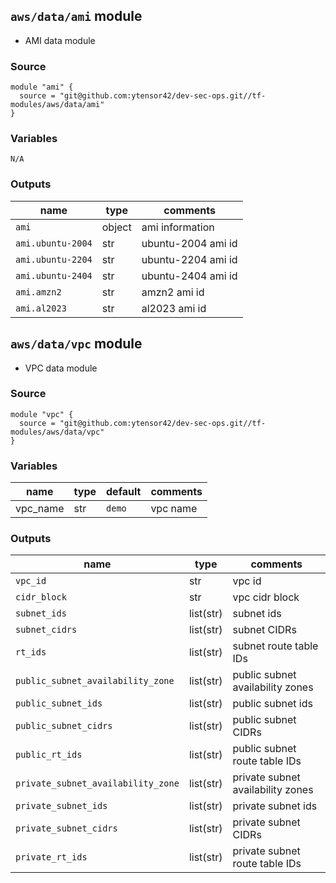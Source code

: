 ## `aws/data/ami` module

- AMI data module

### Source
  ```
  module "ami" {
    source = "git@github.com:ytensor42/dev-sec-ops.git//tf-modules/aws/data/ami"
  }
  ```

### Variables
  ```
  N/A
  ```

### Outputs

  |name|type|comments|
  |---|---|---|
  |`ami`|object|ami information|
  |`ami.ubuntu-2004`|str|ubuntu-2004 ami id|
  |`ami.ubuntu-2204`|str|ubuntu-2204 ami id|
  |`ami.ubuntu-2404`|str|ubuntu-2404 ami id|
  |`ami.amzn2`|str|amzn2 ami id|
  |`ami.al2023`|str|al2023 ami id|


## `aws/data/vpc` module

- VPC data module

### Source
  ```
  module "vpc" {
    source = "git@github.com:ytensor42/dev-sec-ops.git//tf-modules/aws/data/vpc"
  }
  ```

### Variables

  |name|type|default|comments|
  |---|---|---|---|
  |vpc_name|str|`demo`|vpc name|

### Outputs

  |name|type|comments|
  |---|---|---|
  |`vpc_id`|str|vpc id|
  |`cidr_block`|str|vpc cidr block|
  |`subnet_ids`|list(str)|subnet ids|
  |`subnet_cidrs`|list(str)|subnet CIDRs|
  |`rt_ids`|list(str)|subnet route table IDs|
  |`public_subnet_availability_zone`|list(str)|public subnet availability zones|
  |`public_subnet_ids`|list(str)|public subnet ids|
  |`public_subnet_cidrs`|list(str)|public subnet CIDRs|
  |`public_rt_ids`|list(str)|public subnet route table IDs|
  |`private_subnet_availability_zone`|list(str)|private subnet availability zones|
  |`private_subnet_ids`|list(str)|private subnet ids|
  |`private_subnet_cidrs`|list(str)|private subnet CIDRs|
  |`private_rt_ids`|list(str)|private subnet route table IDs|
